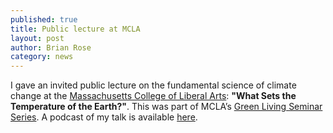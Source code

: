 ```yaml
---
published: true
title: Public lecture at MCLA
layout: post
author: Brian Rose 
category: news
---
```


I gave an invited public lecture on the fundamental science of climate change at the [Massachusetts College of Liberal Arts](www.mcla.edu): **"What Sets the Temperature of the Earth?"**.
This was part of MCLA’s [Green Living Seminar Series](http://www.mcla.edu/About_MCLA/area/Community-Collaborations/berkshireenvironmentalresourcecenter/greenlivingseminars/). A podcast of my talk is available [here](http://www.mcla.edu/Assets/MCLA-Files/About-MCLA/Area/GreenLiving/Pod-Casts/What%20sets%20the%20temperature%20of%20the%20Earth%202015-1-29%2064bitmono.mp3).
